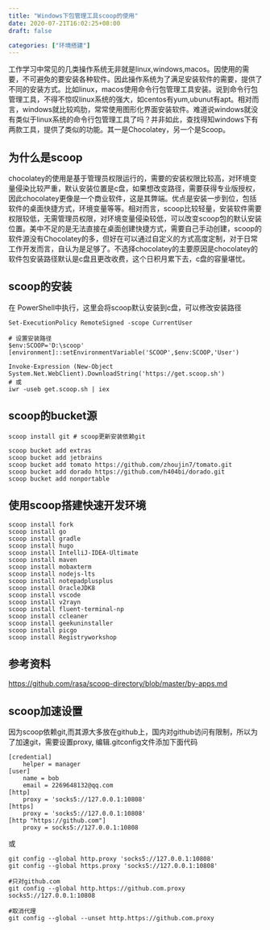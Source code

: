 ```yaml
---
title: "Windows下包管理工具scoop的使用"
date: 2020-07-21T16:02:25+08:00
draft: false

categories: ["环境搭建"]  
---
```

工作学习中常见的几类操作系统无非就是linux,windows,macos。因使用的需要，不可避免的要安装各种软件。因此操作系统为了满足安装软件的需要，提供了不同的安装方式。比如linux，macos使用命令行包管理工具安装。说到命令行包管理工具，不得不惊叹linux系统的强大，如centos有yum,ubunut有apt。相对而言，windows就比较鸡肋，常常使用图形化界面安装软件。难道说windows就没有类似于linux系统的命令行包管理工具了吗？并非如此，查找得知windows下有两款工具，提供了类似的功能。其一是Chocolatey，另一个是Scoop。
<!--more-->
## 为什么是scoop
chocolatey的使用是基于管理员权限运行的，需要的安装权限比较高，对环境变量侵染比较严重，默认安装位置是c盘，如果想改变路径，需要获得专业版授权，因此chocolatey更像是一个商业软件，这是其弊端。优点是安装一步到位，包括软件的桌面快捷方式，环境变量等等。相对而言，scoop比较轻量，安装软件需要权限较低，无需管理员权限，对环境变量侵染较低，可以改变scoop包的默认安装位置。美中不足的是无法直接在桌面创建快捷方式，需要自己手动创建，scoop的软件源没有Chocolatey的多，但好在可以通过自定义的方式高度定制，对于日常工作开发而言，自认为是足够了。不选择chocolatey的主要原因是chocolatey的软件包安装路径默认是c盘且更改收费，这个日积月累下去，c盘的容量堪忧。

## scoop的安装

在 PowerShell中执行，这里会将scoop默认安装到c盘，可以修改安装路径
```shell
Set-ExecutionPolicy RemoteSigned -scope CurrentUser

# 设置安装路径
$env:SCOOP='D:\scoop'
[environment]::setEnvironmentVariable('SCOOP',$env:SCOOP,'User')

Invoke-Expression (New-Object System.Net.WebClient).DownloadString('https://get.scoop.sh')
# 或
iwr -useb get.scoop.sh | iex
```

## scoop的bucket源

```shell
scoop install git # scoop更新安装依赖git

scoop bucket add extras
scoop bucket add jetbrains
scoop bucket add tomato https://github.com/zhoujin7/tomato.git
scoop bucket add dorado https://github.com/h404bi/dorado.git
scoop bucket add nonportable
```
## 使用scoop搭建快速开发环境

```shell
scoop install fork
scoop install go
scoop install gradle
scoop install hugo
scoop install IntelliJ-IDEA-Ultimate
scoop install maven 
scoop install mobaxterm
scoop install nodejs-lts
scoop install notepadplusplus
scoop install OracleJDK8
scoop install vscode
scoop install v2rayn
scoop install fluent-terminal-np
scoop install ccleaner
scoop install geekuninstaller
scoop install picgo
scoop install Registryworkshop
```

## 参考资料
https://github.com/rasa/scoop-directory/blob/master/by-apps.md

## scoop加速设置
因为scoop依赖git,而其源大多放在github上，国内对github访问有限制，所以为了加速git，需要设置proxy,
编辑.gitconfig文件添加下面代码
```shell script
[credential]
	helper = manager
[user]
	name = bob
	email = 2269648132@qq.com
[http]
	proxy = 'socks5://127.0.0.1:10808'
[https]
	proxy = 'socks5://127.0.0.1:10808'
[http "https://github.com"]
	proxy = socks5://127.0.0.1:10808

```
或
```shell script
git config --global http.proxy 'socks5://127.0.0.1:10808'
git config --global https.proxy 'socks5://127.0.0.1:10808'

#只对github.com
git config --global http.https://github.com.proxy socks5://127.0.0.1:10808

#取消代理
git config --global --unset http.https://github.com.proxy

```
